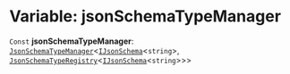 # Variable: jsonSchemaTypeManager

`Const` **jsonSchemaTypeManager**: [`JsonSchemaTypeManager`](/auto-docs/json-schema/classes/JsonSchemaTypeManager.md)<[`IJsonSchema`](/auto-docs/json-schema/interfaces/IJsonSchema.md)<`string`>, [`JsonSchemaTypeRegistry`](/auto-docs/json-schema/interfaces/JsonSchemaTypeRegistry.md)<[`IJsonSchema`](/auto-docs/json-schema/interfaces/IJsonSchema.md)<`string`>>>
